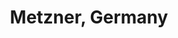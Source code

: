 ---
title: Metzner, Germany
column: company
navigation:
  to: https://metzner.com
  target: _blank
  label: Metzner, Germany
---